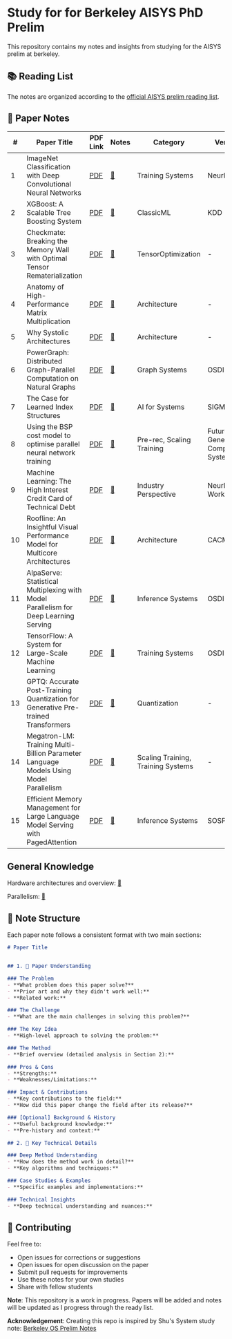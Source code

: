 # Study for for Berkeley AISYS PhD Prelim

This repository contains my notes and insights from studying for the AISYS prelim at berkeley.

## 📚 Reading List

The notes are organized according to the [official AISYS prelim reading list](https://learning-systems.notion.site/0bd2bf6cf59e4485b65d2bef84352f26?v=48c7b12c9e9d45ecb05c70b6504dc999).

## 📖 Paper Notes

| # | Paper Title | PDF Link | Notes | Category | Venue | Year |
|---|-------------|----------|-------|----------|-------|------|
| 1 | ImageNet Classification with Deep Convolutional Neural Networks | [PDF](https://proceedings.neurips.cc/paper_files/paper/2012/file/c399862d3b9d6b76c8436e924a68c45b-Paper.pdf) | [📝](alexnet.md) | Training Systems | NeurIPS | 2012 |
| 2 | XGBoost: A Scalable Tree Boosting System | [PDF](https://arxiv.org/pdf/1603.02754) | [📝](xgboost.md) | ClassicML | KDD | 2016 |
| 3 | Checkmate: Breaking the Memory Wall with Optimal Tensor Rematerialization | [PDF](https://arxiv.org/abs/1910.02653) | [📝](checkmate.md) | TensorOptimization | - | - |
| 4 | Anatomy of High-Performance Matrix Multiplication | [PDF](https://www.cs.utexas.edu/~pingali/CS378/2008sp/papers/gotoPaper.pdf) | [📝](anatomy_mm.md) | Architecture | - | - |
| 5 | Why Systolic Architectures | [PDF](http://www.eecs.harvard.edu/~htk/publication/1982-kung-why-systolic-architecture.pdf) | [📝](paper_05.md) | Architecture | - | - |
| 6 | PowerGraph: Distributed Graph-Parallel Computation on Natural Graphs | [PDF](https://www.usenix.org/system/files/conference/osdi12/osdi12-final-167.pdf) | [📝](paper_06.md) | Graph Systems | OSDI | 2012 |
| 7 | The Case for Learned Index Structures | [PDF](https://arxiv.org/abs/1712.01208) | [📝](paper_07.md) | AI for Systems | SIGMOD | 2018 |
| 8 | Using the BSP cost model to optimise parallel neural network training | [PDF](https://www.sciencedirect.com/science/article/abs/pii/S0167739X98000430) | [📝](paper_08.md) | Pre-rec, Scaling Training | Future Generation Computer Systems | 1998 |
| 9 | Machine Learning: The High Interest Credit Card of Technical Debt | [PDF](https://research.google/pubs/machine-learning-the-high-interest-credit-card-of-technical-debt/) | [📝](paper_09.md) | Industry Perspective | NeurIPS Workshop | 2014 |
| 10 | Roofline: An Insightful Visual Performance Model for Multicore Architectures | [PDF](https://dl.acm.org/doi/10.1145/1498765.1498785) | [📝](roofline.md) | Architecture | CACM | 2009 |
| 11 | AlpaServe: Statistical Multiplexing with Model Parallelism for Deep Learning Serving | [PDF](https://www.usenix.org/conference/osdi23/presentation/li-zhouhan) | [📝](paper_11.md) | Inference Systems | OSDI | 2023 |
| 12 | TensorFlow: A System for Large-Scale Machine Learning | [PDF](https://www.usenix.org/system/files/conference/osdi16/osdi16-abadi.pdf) | [📝](paper_12.md) | Training Systems | OSDI | 2016 |
| 13 | GPTQ: Accurate Post-Training Quantization for Generative Pre-trained Transformers | [PDF](https://arxiv.org/abs/2210.17323) | [📝](paper_13.md) | Quantization | - | 2022 |
| 14 | Megatron-LM: Training Multi-Billion Parameter Language Models Using Model Parallelism | [PDF](https://arxiv.org/abs/1909.08053) | [📝](paper_14.md) | Scaling Training, Training Systems | - | 2018 |
| 15 | Efficient Memory Management for Large Language Model Serving with PagedAttention | [PDF](https://arxiv.org/abs/2309.06180) | [📝](paper_15.md) | Inference Systems | SOSP | 2023 |


## General Knowledge
Hardware architectures and overview: [📝](hardware_architecture.md)

Parallelism:  [📝](parallelism.md)


## 📝 Note Structure

Each paper note follows a consistent format with two main sections:

```markdown
# Paper Title


## 1. 📖 Paper Understanding

### The Problem
- **What problem does this paper solve?**
- **Prior art and why they didn't work well:**
- **Related work:**

### The Challenge
- **What are the main challenges in solving this problem?**

### The Key Idea
- **High-level approach to solving the problem:**

### The Method
- **Brief overview (detailed analysis in Section 2):**

### Pros & Cons
- **Strengths:**
- **Weaknesses/Limitations:**

### Impact & Contributions
- **Key contributions to the field:**
- **How did this paper change the field after its release?**

### [Optional] Background & History
- **Useful background knowledge:**
- **Pre-history and context:**

## 2. 🔬 Key Technical Details

### Deep Method Understanding
- **How does the method work in detail?**
- **Key algorithms and techniques:**

### Case Studies & Examples
- **Specific examples and implementations:**

### Technical Insights
- **Deep technical understanding and nuances:**

```

## 🤝 Contributing

Feel free to:
- Open issues for corrections or suggestions
- Open issues for open discussion on the paper
- Submit pull requests for improvements
- Use these notes for your own studies
- Share with fellow students


**Note**: This repository is a work in progress. Papers will be added and notes will be updated as I progress through the ready list.

**Acknowledgement**: Creating this repo is inspired by Shu's System study note: [Berkeley OS Prelim Notes](https://github.com/lynnliu030/berkeley-os-prelim)
